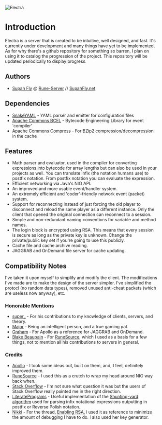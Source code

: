 ![Electra](http://i.imgur.com/o9b7G.png)

# Introduction

Electra is a server that is created to be intuitive, well designed, and fast. It's currently under development and many things have yet to be implemented. As for why there's a github repository for something so barren, I plan on using it to catalog the progression of the project. This repository will be updated periodically to display progress.

## Authors
 
 * [Supah Fly](https://github.com/SuprahFry) @ [Rune-Server](http://www.rune-server.org/members/supah+fly/) // [SupahFly.net](http://www.supahfly.net/)

## Dependencies

 * [SnakeYAML](http://code.google.com/p/snakeyaml/) - YAML parser and emitter for configuration files
 * [Apache Commons BCEL](http://commons.apache.org/bcel/) - Bytecode Engineering Library for event 'compiler'
 * [Apache Commons Compress](http://commons.apache.org/compress/) - For BZip2 compression/decompression in the cache

## Features
 * Math parser and evaluator, used in the compiler for converting expressions into bytecode for array lengths but can also be used in your projects as well. You can translate infix (the notation humans use) to postfix notation. From postfix notation you can evaluate the expression.
 * Efficient networking via Java's NIO API.
 * An improved and more usable event/handler system.
 * An extremely efficient and 'coder'-friendly network event (packet) system.
 * Support for reconnecting instead of just forcing the old player to disconnect and reload the same player as a different instance. Only the client that opened the original connection can reconnect to a session.
 * Simple and non-redundant naming conventions for variable and method names.
 * The login block is encrypted using RSA. This means that every session is secure as long as the private key is unknown. Change the private/public key set if you're going to use this publicly.
 * Cache file and cache archive reading.
 * JAGGRAB and OnDemand file server for cache updating.

## Compatibility Notes

I've taken it upon myself to simplify and modify the client. The modifications I've made are to make the design of the server simpler. I've simplified the protocl (no random data types), removed unused anti-cheat packets (which are useless now anyway), etc.

### Honorable Mentions

 * [super_](http://www.rune-server.org/members/veer/) - For his contributions to my knowledge of clients, servers, and theory.
 * [Major](https://github.com/Major-) - Being an intelligent person, and a true gaming pal.
 * [Graham](http://grahamedgecombe.com/) - For Apollo as a reference for JAGGRAB and OnDemand.
 * [Blake Beaupain](https://github.com/blakeman8192) - For [RuneSource](https://www.assembla.com/code/runesource/subversion/nodes), which I used as a basis for a few things, not to mention all his contributions to servers in general.

### Credits

 * [Apollo](https://github.com/Major-/Apollo) - I took some ideas out, built on them, and, I feel, definitely improved them.
 * [RuneSource](https://www.assembla.com/code/runesource/subversion/nodes) - I used this as a crutch to wrap my head around NIO way back when.
 * [Stack Overflow](http://stackoverflow.com/questions/1593080/how-can-i-modify-my-shunting-yard-algorithm-so-it-accepts-unary-operators) - I'm not sure what question it was but the users of Stack Overflow really pointed me in the right direction.
 * [LiteratePrograms](http://en.literateprograms.org/Shunting_yard_algorithm_%28C%29) - Useful implementation of the [Shunting-yard algorithm](http://en.wikipedia.org/wiki/Shunting-yard_algorithm) used for parsing infix notational expressions outputting in postfix or Reverse Polish notation.
 * [Nikki](http://www.rune-server.org/members/nikki/) - For the thread, [Enabling RSA](http://www.rune-server.org/runescape-development/rs2-server/tutorials/305532-any-revision-enabling-rsa.html), I used it as reference to minimize the amount of debugging I have to do. I also used her key generator.